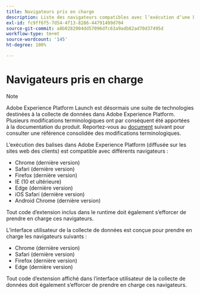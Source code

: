 ```yaml
---
title: Navigateurs pris en charge
description: Liste des navigateurs compatibles avec lʼexécution dʼune balise Adobe Experience Platform.
exl-id: fc9ff6f5-7d54-4f13-8286-44791499d704
source-git-commit: a8b0282004dd57096dfc63a9adb82ad70d37495d
workflow-type: tm+mt
source-wordcount: '145'
ht-degree: 100%

---
```


# Navigateurs pris en charge

>[!NOTE]
>
>Adobe Experience Platform Launch est désormais une suite de technologies destinées à la collecte de données dans Adobe Experience Platform. Plusieurs modifications terminologiques ont par conséquent été apportées à la documentation du produit. Reportez-vous au [document](../term-updates.md) suivant pour consulter une référence consolidée des modifications terminologiques.

Lʼexécution des balises dans Adobe Experience Platform (diffusée sur les sites web des clients) est compatible avec différents navigateurs :

- Chrome (dernière version)
- Safari (dernière version)
- Firefox (dernière version)
- IE (10 et ultérieure)
- Edge (dernière version)
- iOS Safari (dernière version)
- Android Chrome (dernière version)

Tout code d’extension inclus dans le runtime doit également s’efforcer de prendre en charge ces navigateurs.

L’interface utilisateur de la collecte de données est conçue pour prendre en charge les navigateurs suivants :

- Chrome (dernière version)
- Safari (dernière version)
- Firefox (dernière version)
- Edge (dernière version)

Tout code d’extension affiché dans l’interface utilisateur de la collecte de données doit également s’efforcer de prendre en charge ces navigateurs.
